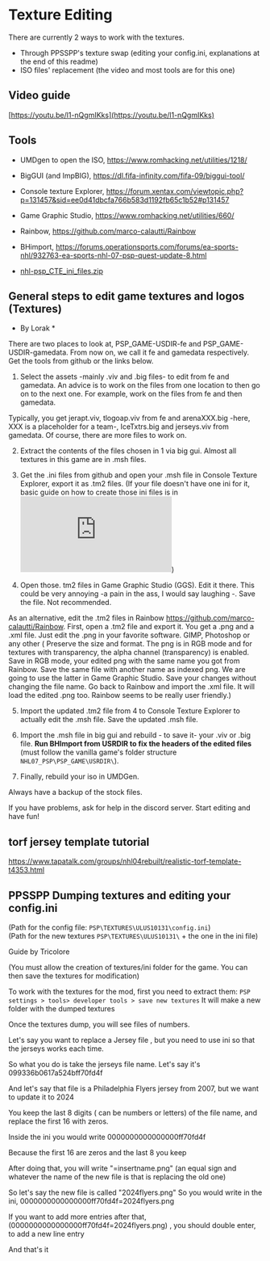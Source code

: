 # Texture Editing

There are currently 2 ways to work with the textures.
- Through PPSSPP's texture swap (editing your config.ini, explanations at the end of this readme)
- ISO files' replacement (the video and most tools are for this one)

## Video guide

[https://youtu.be/l1-nQgmIKks](https://youtu.be/l1-nQgmIKks)

## Tools 

- UMDgen to open the ISO, https://www.romhacking.net/utilities/1218/

- BigGUI (and ImpBIG), https://dl.fifa-infinity.com/fifa-09/biggui-tool/

- Console texture Explorer, https://forum.xentax.com/viewtopic.php?p=131457&sid=ee0d41dbcfa766b583d1192fb65c1b52#p131457

- Game Graphic Studio, https://www.romhacking.net/utilities/660/

- Rainbow, https://github.com/marco-calautti/Rainbow

- BHimport, https://forums.operationsports.com/forums/ea-sports-nhl/932763-ea-sports-nhl-07-psp-quest-update-8.html

- [nhl-psp_CTE_ini_files.zip](https://github.com/Bunkai9448/NHL-07_public/blob/main/Textures-Editing/nhl-psp_CTE_ini_files.zip)

## General steps to edit game textures and logos (Textures)

* By Lorak *

There are two places to look at, PSP_GAME-USDIR-fe and PSP_GAME-USDIR-gamedata. From now on, we call it fe and gamedata respectively. Get the tools from github or the links below.

1) Select the assets -mainly .viv and .big files- to edit from fe and gamedata. An advice is to work on the files from one location to then go on to the next one. For example, work on the files from fe and then gamedata. 

Typically, you get jerapt.viv, tlogoap.viv from fe and arenaXXX.big -here, XXX is a placeholder for a team-, IceTxtrs.big and jerseys.viv from gamedata. Of course, there are more files to work on.

2) Extract the contents of the files chosen in 1 via big gui. Almost all textures in this game are in .msh files.

3) Get the .ini files from github and open your .msh file in Console Texture Explorer, export it as .tm2 files. (If your file doesn't have one ini for it, basic guide on how to create those ini files is in ![CTE_iniCreation.pdf](https://github.com/Bunkai9448/NHL-07_public/blob/main/Textures-Editing/CTE_iniCreation.pdf))

4) Open those. tm2 files in Game Graphic Studio (GGS). Edit it there. This could be very annoying -a pain in the ass, I would say laughing -. Save the file. Not recommended.

As an alternative, edit the .tm2 files in Rainbow https://github.com/marco-calautti/Rainbow. First, open a .tm2 file and export it. You get a .png and a .xml file. Just edit the .png in your favorite software. GIMP, Photoshop or any other ( 
Preserve the size and format. The png is in RGB mode and for textures with transparency, the alpha channel (transparency) is enabled. Save in RGB mode, your edited png with the same name you got from Rainbow. Save the same file with another name as indexed png. We are going to use the latter in Game Graphic Studio.
Save your changes without changing the file name. Go back to Rainbow and import the .xml file. It will load the edited .png too.  Rainbow seems to be really user friendly.)

5) Import the updated .tm2 file from 4 to Console Texture Explorer to actually edit the .msh file. Save the updated .msh file.

6) Import the .msh file in big gui and rebuild - to save it- your .viv or .big file. **Run BHImport from USRDIR to fix the headers of the edited files** (must follow the vanilla game's folder structure `NHL07_PSP\PSP_GAME\USRDIR\`).

7) Finally, rebuild your iso in UMDGen.

 Always have a backup of the stock files.

If you have problems, ask for help in the discord server.
Start editing and have fun!

## torf jersey template tutorial
https://www.tapatalk.com/groups/nhl04rebuilt/realistic-torf-template-t4353.html

## PPSSPP Dumping textures and editing your config.ini
(Path for the config file: `PSP\TEXTURES\ULUS10131\config.ini`)\
(Path for the new textures `PSP\TEXTURES\ULUS10131\` + the one in the ini file)

Guide by Tricolore

(You must allow the creation of textures/ini folder for the game.  You can then save the textures for modification)

To work with the textures for the mod, first you need to extract them:
`PSP settings > tools> developer tools > save new textures`
It will make a new folder with the dumped textures

Once the textures dump, you will see files of numbers. 

Let's say you want to replace a Jersey file , but you need to use ini so that the jerseys works each time.

So what you do is take the jerseys file name. Let's say it's 099336b0617a524bff70fd4f

And let's say that file is a Philadelphia Flyers jersey from 2007, but we want to update it to 2024

You keep the last 8 digits ( can be numbers or letters) of the file name, and replace the first 16 with zeros. 

Inside the ini you would write 0000000000000000ff70fd4f

Because the first 16 are zeros and the last 8 you keep

After doing that, you will write "=insertname.png" (an equal sign and whatever the name of the new file is that is replacing the old one)

So let's say the new file is called "2024flyers.png"
So you would write in the ini, 0000000000000000ff70fd4f=2024flyers.png

If you want to add more entries after that, (0000000000000000ff70fd4f=2024flyers.png) , you should double enter, to add a new line entry

And that's it
